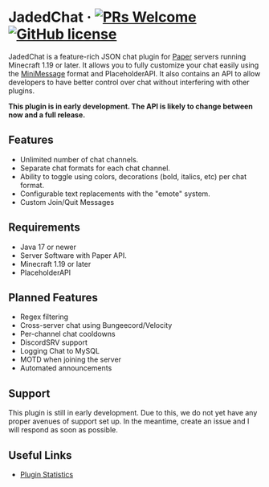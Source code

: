 # JadedChat &middot; [![PRs Welcome](https://img.shields.io/badge/PRs-welcome-brightgreen.svg?style=flat-square)](http://makeapullrequest.com) [![GitHub license](https://img.shields.io/badge/license-MIT-blue.svg?style=flat-square)](https://github.com/firewolf8385/CustomItemAPI/blob/master/LICENSE)

JadedChat is a feature-rich JSON chat plugin for [Paper](http://www.papermc.io) servers running Minecraft 1.19 or later. It allows you to fully customize your chat easily using the [MiniMessage](https://docs.advntr.dev/minimessage/format.html) format and PlaceholderAPI. It also contains an API to allow developers to have better control over chat without interfering with other plugins.

**This plugin is in early development. The API is likely to change between now and a full release.**

## Features
* Unlimited number of chat channels.
* Separate chat formats for each chat channel.
* Ability to toggle using colors, decorations (bold, italics, etc) per chat format.
* Configurable text replacements with the "emote" system.
* Custom Join/Quit Messages

## Requirements
* Java 17 or newer
* Server Software with Paper API.
* Minecraft 1.19 or later
* PlaceholderAPI

## Planned Features
* Regex filtering
* Cross-server chat using Bungeecord/Velocity
* Per-channel chat cooldowns
* DiscordSRV support
* Logging Chat to MySQL
* MOTD when joining the server
* Automated announcements

## Support
This plugin is still in early development. Due to this, we do not yet have any proper avenues of support set up. In the meantime, create an issue and I will respond as soon as possible.

## Useful Links
* [Plugin Statistics](https://bstats.org/plugin/bukkit/JadedChat/17832)